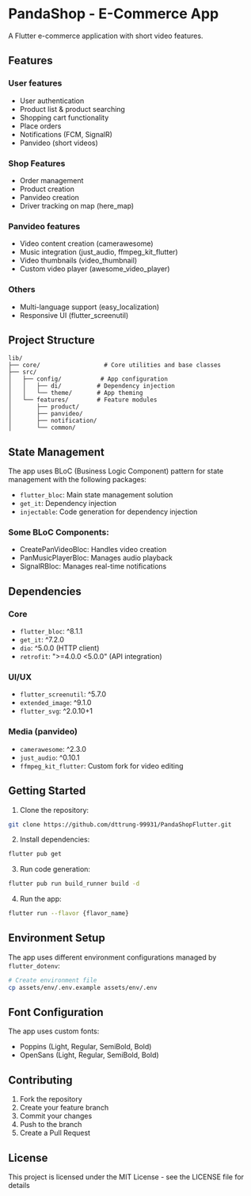 # PandaShop - E-Commerce App

A Flutter e-commerce application with short video features.

## Features

### User features
- User authentication
- Product list & product searching
- Shopping cart functionality
- Place orders
- Notifications (FCM, SignalR)
- Panvideo (short videos)

### Shop Features
- Order management 
- Product creation
- Panvideo creation
- Driver tracking on map (here_map)

### Panvideo features
- Video content creation (camerawesome)
- Music integration (just_audio, ffmpeg_kit_flutter)
- Video thumbnails (video_thumbnail)
- Custom video player (awesome_video_player)

### Others
- Multi-language support (easy_localization)
- Responsive UI (flutter_screenutil)

## Project Structure

```
lib/
├── core/                  # Core utilities and base classes
├── src/
│   ├── config/           # App configuration
│   │   ├── di/          # Dependency injection
│   │   └── theme/       # App theming
│   └── features/        # Feature modules
│       ├── product/     
│       ├── panvideo/    
│       ├── notification/
│       └── common/      
```

## State Management

The app uses BLoC (Business Logic Component) pattern for state management with the following packages:
- `flutter_bloc`: Main state management solution
- `get_it`: Dependency injection
- `injectable`: Code generation for dependency injection

### Some BLoC Components:
- CreatePanVideoBloc: Handles video creation
- PanMusicPlayerBloc: Manages audio playback
- SignalRBloc: Manages real-time notifications

## Dependencies

### Core
- `flutter_bloc`: ^8.1.1
- `get_it`: ^7.2.0
- `dio`: ^5.0.0 (HTTP client)
- `retrofit`: ">=4.0.0 <5.0.0" (API integration)

### UI/UX
- `flutter_screenutil`: ^5.7.0
- `extended_image`: ^9.1.0
- `flutter_svg`: ^2.0.10+1

### Media (panvideo)
- `camerawesome`: ^2.3.0
- `just_audio`: ^0.10.1
- `ffmpeg_kit_flutter`: Custom fork for video editing

## Getting Started

1. Clone the repository:
```bash
git clone https://github.com/dttrung-99931/PandaShopFlutter.git
```

2. Install dependencies:
```bash
flutter pub get
```

3. Run code generation:
```bash
flutter pub run build_runner build -d
```

4. Run the app:
```bash
flutter run --flavor {flavor_name}  
```

## Environment Setup

The app uses different environment configurations managed by `flutter_dotenv`:

```bash
# Create environment file
cp assets/env/.env.example assets/env/.env
```

## Font Configuration

The app uses custom fonts:
- Poppins (Light, Regular, SemiBold, Bold)
- OpenSans (Light, Regular, SemiBold, Bold)

## Contributing

1. Fork the repository
2. Create your feature branch
3. Commit your changes
4. Push to the branch
5. Create a Pull Request

## License

This project is licensed under the MIT License - see the LICENSE file for details

